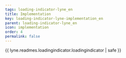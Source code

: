 ```yaml
---
tags: loading-indicator-lyne_en
title: Implementation
key: loading-indicator-lyne-implementation_en
parent: loading-indicator-lyne_en
icon: implementation
order: 4
permalink: false  
---
```

{{ lyne.readmes.loadingindicator.loadingindicator | safe }}


